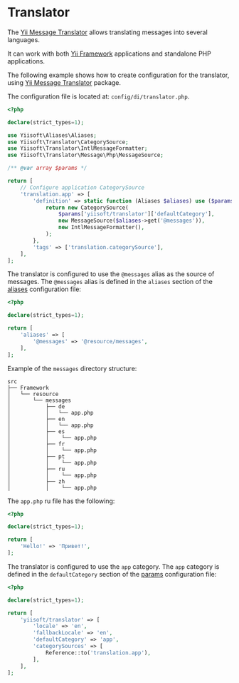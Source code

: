 # Translator

The [Yii Message Translator](https://github.com/yiisoft/translator) allows translating messages into several languages.

It can work with both [Yii Framework](https://www.yiiframework.com/) applications and standalone PHP applications.

The following example shows how to create configuration for the translator, using [Yii Message Translator](https://github.com/yiisoft/translator)
package.

The configuration file is located at: `config/di/translator.php`.

```php
<?php

declare(strict_types=1);

use Yiisoft\Aliases\Aliases;
use Yiisoft\Translator\CategorySource;
use Yiisoft\Translator\IntlMessageFormatter;
use Yiisoft\Translator\Message\Php\MessageSource;

/** @var array $params */

return [
    // Configure application CategorySource
    'translation.app' => [
        'definition' => static function (Aliases $aliases) use ($params) {
            return new CategorySource(
                $params['yiisoft/translator']['defaultCategory'],
                new MessageSource($aliases->get('@messages')),
                new IntlMessageFormatter(),
            );
        },
        'tags' => ['translation.categorySource'],
    ],
];
```

The translator is configured to use the `@messages` alias as the source of messages. The `@messages` alias is defined in
the `aliases` section of the [aliases](https://github.com/yii3-extensions/app/blob/main/config/common/aliases.php)
configuration file:

```php
<?php

declare(strict_types=1);

return [
    'aliases' => [
        '@messages' => '@resource/messages',
    ],
];
```

Example of the `messages` directory structure:

```text
src
├── Framework
│   └── resource
│       └── messages
│           ├── de
│           │   └── app.php
│           ├── en
│           │   └── app.php
│           ├── es
│           │    └── app.php
│           ├── fr
│           │    └── app.php
│           ├── pt
│           │    └── app.php
│           ├── ru
│           │    └── app.php
│           ├── zh
│           │    └── app.php
```

The `app.php` ru file has the following:

```php
<?php

declare(strict_types=1);

return [
    'Hello!' => 'Привет!',
];
```

The translator is configured to use the `app` category. The `app` category is defined in the `defaultCategory` section
of the [params](https://github.com/yii3-extensions/app/blob/main/config/common/params.php) configuration file:

```php
<?php

declare(strict_types=1);

return [
    'yiisoft/translator' => [
        'locale' => 'en',
        'fallbackLocale' => 'en',
        'defaultCategory' => 'app',
        'categorySources' => [
            Reference::to('translation.app'),
        ],
    ],
];
```
